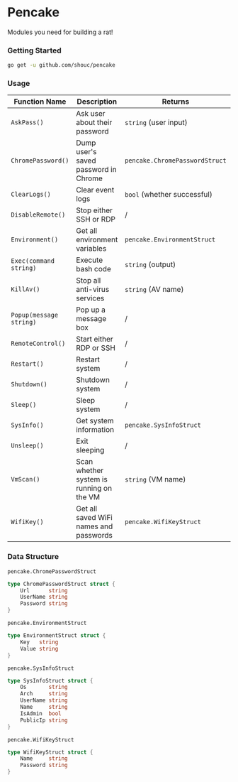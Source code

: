 # Pencake
Modules you need for building a rat!

### Getting Started

```bash
go get -u github.com/shouc/pencake
```

### Usage
| Function Name         | Description                              | Returns                      | Requirement                     | OS              |
| --------------------- | ---------------------------------------- | ---------------------------- | ------------------------------- | --------------- |
| `AskPass()`             | Ask user about their password            | `string` (user input)          | /                               | macOS           |
| `ChromePassword()`      | Dump user's saved password in Chrome     | `pencake.ChromePasswordStruct` | root privilege on macOS & Linux | All             |
| `ClearLogs()`           | Clear event logs                         | `bool` (whether successful)    | administrator                   | Windows         |
| `DisableRemote()`       | Stop either SSH or RDP                   | /                            | root or administrator           | All             |
| `Environment()`         | Get all environment variables            | `pencake.EnvironmentStruct`    | /                               | All             |
| `Exec(command string)`  | Execute bash code                        | `string` (output)              | /                               | All             |
| `KillAv()`              | Stop all anti-virus services             | `string` (AV name)             | administrator                   | Windows         |
| `Popup(message string)` | Pop up a message box                     | /                            | /                               | macOS / Windows |
| `RemoteControl()`       | Start either RDP or SSH                  | /                            | root or administrator           | macOS / Windows |
| `Restart()`             | Restart system                           | /                            | depend on system                | All             |
| `Shutdown()`            | Shutdown system                          | /                            | depend on system                | All             |
| `Sleep()`               | Sleep system                             | /                            | /                               | All             |
| `SysInfo()`             | Get system information                   | `pencake.SysInfoStruct`        | /                               | All             |
| `Unsleep()`             | Exit sleeping                            | /                            | /                               | All             |
| `VmScan()`              | Scan whether system is running on the VM | `string` (VM name)             | /                               | All             |
| `WifiKey()`             | Get all saved WiFi names and passwords   | `pencake.WifiKeyStruct`        | depend on system                | All             |


### Data Structure

`pencake.ChromePasswordStruct`

```go
type ChromePasswordStruct struct {
	Url      string
	UserName string
	Password string
}
```

`pencake.EnvironmentStruct`

```go
type EnvironmentStruct struct {
	Key   string
	Value string
}
```

`pencake.SysInfoStruct`

```go
type SysInfoStruct struct {
	Os       string
    Arch     string
    UserName string
    Name     string
    IsAdmin  bool
    PublicIp string
}
```

`pencake.WifiKeyStruct`

```go
type WifiKeyStruct struct {
	Name     string
    Password string
}
```